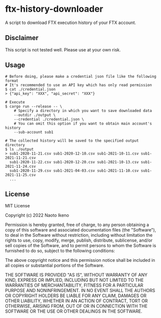 # ftx-history-downloader

A script to download FTX execution history of your FTX account.

## Disclaimer

This script is not tested well. Please use at your own risk.

## Usage

```shell
# Before doing, please make a credential json file like the following format
# It's recommended to use an API key which has only read permission
$ cat ./credential.json
> {"api_key": "XXX", "api_secret": "XXX"}

# Execute
$ cargo run --release -- \
    # Specify a directory in which you want to save downloaded data
    --outdir ./output \
    --credential ./credential.json \
    # You can omit this option if you want to obtain main account's history
    --sub-account sub1
    
# The collected history will be saved to the specified output directory
$ ls ./output
> sub1-2020-11-21.csv sub1-2020-12-10.csv sub1-2021-10-11.csv sub1-2021-11-21.csv
  sub1-2020-11-22.csv sub1-2020-12-20.csv sub1-2021-10-13.csv sub1-2021-11-24.csv
  sub1-2020-11-29.csv sub1-2021-04-03.csv sub1-2021-11-10.csv sub1-2021-11-25.csv 
  ...
```

## License

MIT License

Copyright (c) 2022 Naoto Ikeno

Permission is hereby granted, free of charge, to any person obtaining a copy
of this software and associated documentation files (the "Software"), to deal
in the Software without restriction, including without limitation the rights
to use, copy, modify, merge, publish, distribute, sublicense, and/or sell
copies of the Software, and to permit persons to whom the Software is
furnished to do so, subject to the following conditions:

The above copyright notice and this permission notice shall be included in all
copies or substantial portions of the Software.

THE SOFTWARE IS PROVIDED "AS IS", WITHOUT WARRANTY OF ANY KIND, EXPRESS OR
IMPLIED, INCLUDING BUT NOT LIMITED TO THE WARRANTIES OF MERCHANTABILITY,
FITNESS FOR A PARTICULAR PURPOSE AND NONINFRINGEMENT. IN NO EVENT SHALL THE
AUTHORS OR COPYRIGHT HOLDERS BE LIABLE FOR ANY CLAIM, DAMAGES OR OTHER
LIABILITY, WHETHER IN AN ACTION OF CONTRACT, TORT OR OTHERWISE, ARISING FROM,
OUT OF OR IN CONNECTION WITH THE SOFTWARE OR THE USE OR OTHER DEALINGS IN THE
SOFTWARE.
